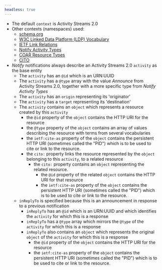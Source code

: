```yaml
---
headless: true
---
```


* The default `context` is Activity Streams 2.0
* Other contexts (namespaces) used:
    * [schema.org](https://schema.org)
    * [W3C Linked Data Platform (LDP) Vocabulary](https://www.w3.org/ns/ldp#)
    * [IETF Link Relations](http://www.iana.org/assignments/relation/)
    * [Notify Activity Types](http://purl.org/coar/notify_activity_type/)
    * [COAR Resource Types](http://purl.org/coar/resource_type)
    * [CITO](http://purl.org/spar/cito/)
* _Notify_ notifications always describe an Activity Streams 2.0 `activity` as the base entity
    * The `activity` has an `@id` which is an URN:UUID
    * The `activity` has a `@type` array with the value *Announce* from Activity Streams 2.0, together with a more specific type from *Notify Activity Types*
    * The `activity` has an `origin` representing its 'originator'
    * The `activity` has a `target` representing its 'destination'
    * The `activity` contains an `object` which represents a resource created by this `activity`
        * the `@id` property of the `object` contains the HTTP URI for the resource
        * the `@type` property of the `object` contains an array of values describing the resource with terms from several vocabularies
        * the `ietf:cite-as` property of the `object` contains the persistent HTTP URI (sometimes called the "PID") which is to be used to cite or link to the resource.
        * the `cito:` property links the resource represented by the `object` belonging to this `activity`, to a related resource
            * the `cito:` property contains an `object` representing the related resource.
                * the `@id` property of the related `object` contains the HTTP URI for that resource
                * the `ietf:cite-as` property of the `object` contains the persistent HTTP URI (sometimes called the "PID") which is to be used to cite or link to the resource.
    * `inReplyTo` is specified because this is an announcement in response to a previous notification
        * `inReplyTo` has an `@id` which is an URN:UUID and which identifies the `activity` for which this is a response
        * `inReplyTo` has a `@type` array which mirrors the `@type` of the `activity` for which this is a response
        * `inReplyTo` also contains an `object` which represents the original `object` of the `activity` for which this is a response
            * the `@id` property of the `object` contains the HTTP URI for the resource
            * the `ietf:cite-as` property of the `object` contains the persistent HTTP URI (sometimes called the "PID") which is to be used to cite or link to the resource.